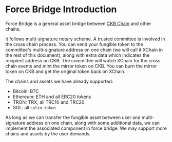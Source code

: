 # Force Bridge Introduction

Force Bridge is a general asset bridge between [CKB Chain](https://github.com/nervosnetwork/ckb)
and other chains.

It follows multi-signature notary scheme.
A trusted committee is involved in the cross chain process.
You can send your fungible token to the committee's multi-signature address on one chain (we will call it XChain in the
rest of this document),
along with extra data which indicates the recipient address on CKB.
The committee will watch XChain for the cross chain events and mint the mirror token on CKB.
You can burn the mirror token on CKB and get the original token back on XChain.

The chains and assets we have already supported:
- Bitcoin: BTC
- Ethereum: ETH and all ERC20 tokens
- TRON: TRX, all TRC10 and TRC20
- SOL: all `solio.token`

As long as we can transfer the fungible asset between user and multi-signature address on one chain,
along with some additional data, we can implement the associated component in force bridge.
We may support more chains and assets by the user demands.

